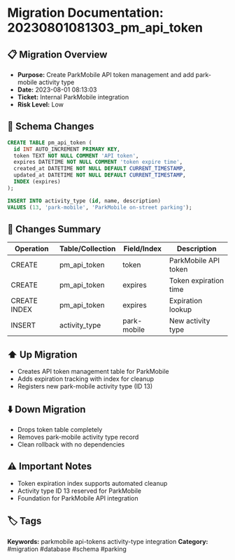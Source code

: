 # Migration Documentation: 20230801081303_pm_api_token

## 📋 Migration Overview
- **Purpose:** Create ParkMobile API token management and add park-mobile activity type
- **Date:** 2023-08-01 08:13:03
- **Ticket:** Internal ParkMobile integration
- **Risk Level:** Low

## 🔧 Schema Changes
```sql
CREATE TABLE pm_api_token (
  id INT AUTO_INCREMENT PRIMARY KEY,
  token TEXT NOT NULL COMMENT 'API token',
  expires DATETIME NOT NULL COMMENT 'token expire time',
  created_at DATETIME NOT NULL DEFAULT CURRENT_TIMESTAMP,
  updated_at DATETIME NOT NULL DEFAULT CURRENT_TIMESTAMP,
  INDEX (expires)
);

INSERT INTO activity_type (id, name, description) 
VALUES (13, 'park-mobile', 'ParkMobile on-street parking');
```

## 📝 Changes Summary
| Operation | Table/Collection | Field/Index | Description |
|-----------|-----------------|-------------|-------------|
| CREATE | pm_api_token | token | ParkMobile API token |
| CREATE | pm_api_token | expires | Token expiration time |
| CREATE INDEX | pm_api_token | expires | Expiration lookup |
| INSERT | activity_type | park-mobile | New activity type |

## ⬆️ Up Migration
- Creates API token management table for ParkMobile
- Adds expiration tracking with index for cleanup
- Registers new park-mobile activity type (ID 13)

## ⬇️ Down Migration
- Drops token table completely
- Removes park-mobile activity type record
- Clean rollback with no dependencies

## ⚠️ Important Notes
- Token expiration index supports automated cleanup
- Activity type ID 13 reserved for ParkMobile
- Foundation for ParkMobile API integration

## 🏷️ Tags
**Keywords:** parkmobile api-tokens activity-type integration
**Category:** #migration #database #schema #parking